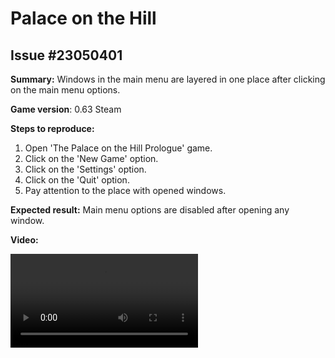 # Palace on the Hill

## Issue #23050401

**Summary:** Windows in the main menu are layered in one place after clicking on the main menu options.

**Game version**: 0.63 Steam

**Steps to reproduce:**

1. Open 'The Palace on the Hill Prologue' game.
2. Click on the 'New Game' option.
3. Click on the 'Settings' option.
4. Click on the 'Quit' option.
5. Pay attention to the place with opened windows.

**Expected result:** Main menu options are disabled after opening any window.

**Video:**

![23050401](/Palace_on_Hill/files/23050401.mp4)
